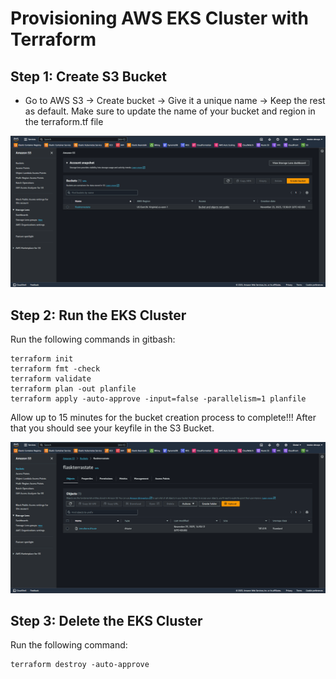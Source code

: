 # Provisioning AWS EKS Cluster with Terraform


## **Step 1: Create S3 Bucket**
* Go to AWS S3 -> Create bucket -> Give it a unique name -> Keep the rest as default. Make sure to update the name of your bucket and region in the terraform.tf file 

![bucket](images/s3-bucket.png)

## **Step 2: Run the EKS Cluster**
Run the following commands in gitbash:

```
terraform init
terraform fmt -check
terraform validate
terraform plan -out planfile
terraform apply -auto-approve -input=false -parallelism=1 planfile
```

Allow up to 15 minutes for the bucket creation process to complete!!!
After that you should see your keyfile in the S3 Bucket.

![s3-key](images/s3-key.png)

## **Step 3: Delete the EKS Cluster**

Run the following command:

```
terraform destroy -auto-approve
```